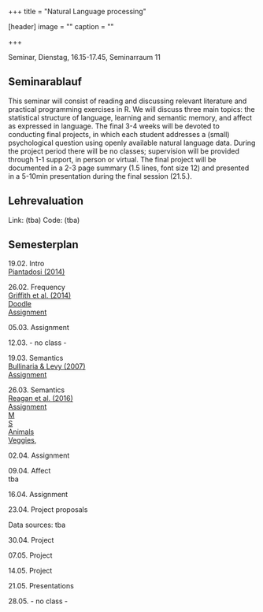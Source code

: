 +++
title = "Natural Language processing"

[header]
image = ""
caption = ""

+++

<link rel="stylesheet" href="https://use.fontawesome.com/releases/v5.5.0/css/all.css" integrity="sha384-B4dIYHKNBt8Bc12p+WXckhzcICo0wtJAoU8YZTY5qE0Id1GSseTk6S+L3BlXeVIU" crossorigin="anonymous">

Seminar, Dienstag, 16.15-17.45, Seminarraum 11

## Seminarablauf

This seminar will consist of reading and discussing relevant literature and practical programming exercises in R. We will discuss three main topics: the statistical structure of language, learning and semantic memory, and affect as expressed in language. The final 3-4 weeks will be devoted to conducting final projects, in which each student addresses a (small) psychological question using openly available natural language data. During the project period there will be no classes; supervision will be provided through 1-1 support, in person or virtual. The final project will be documented in a 2-3 page summary (1.5 lines, font size 12) and presented in a 5-10min presentation during the final session (21.5.).  

## Lehrevaluation

Link: (tba)
Code: (tba)


## Semesterplan

19.02. Intro<br>
<i class="far fa-file-alt"></i> [Piantadosi (2014)](../../literature/NaturalLanguage/Piantadosi2014.pdf)

26.02. Frequency <br>
<i class="far fa-file-alt"></i> [Griffith et al. (2014)](../../literature/NaturalLanguage/Griffith2007.pdf)<br>
<i class="far fa-calendar-check"></i> [Doodle](https://doodle.com/poll/zmsc6i7shy4iqt3g)<br>
<i class="fas fa-list-ul fa-sm"></i> [Assignment](assignments/NLP_-_Assignment_1.pdf)

05.03. Assignment

12.03. - no class -

19.03. Semantics<br>
<i class="far fa-file-alt"></i> [Bullinaria & Levy (2007)](../../literature/NaturalLanguage/Bullinaria&Levy2007.pdf)<br>
<i class="fas fa-list-ul fa-sm"></i> [Assignment](assignments/NLP_-_Assignment_2.pdf)

26.03. Semantics<br>
<i class="far fa-file -alt"></i> [Reagan et al. (2016)](../../literature/NaturalLanguage/Reagan2016.pdf)<br>
<i class="fas fa-list-ul fa-sm"></i> [Assignment](assignments/NLP_-_Assignment_3.pdf)<br>
<i class="fas fa-database fa-sm"></i> [M](data/letter_m.RDS)<br>
<i class="fas fa-database fa-sm"></i> [S](data/letter_s.RDS)<br>
<i class="fas fa-database fa-sm"></i> [Animals](data/animals.RDS)<br>
<i class="fas fa-database fa-sm"></i> [Veggies](data/veggies.RDS),

02.04. Assignment


09.04. Affect<br>
<i class="fas fa-list-ul fa-sm"></i> tba

16.04. Assignment

23.04. Project proposals

Data sources: tba

30.04. Project

07.05. Project

14.05. Project

21.05. Presentations

28.05. - no class -
